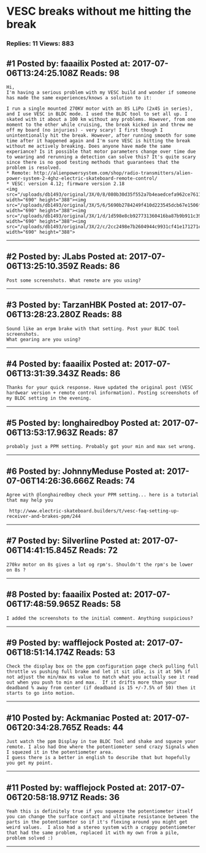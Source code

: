 # VESC breaks without me hitting the break

### Replies: 11 Views: 883

## \#1 Posted by: faaailix Posted at: 2017-07-06T13:24:25.108Z Reads: 98

```
Hi,
I'm having a serious problem with my VESC build and wonder if someone has made the same experiences/knows a solution to it:

I run a single mounted 270KV motor with an 8S LiPo (2x4S in series), and I use VESC in BLDC mode. I used the BLDC tool to set all up. I skated with it about a 100 km without any problems. However, from one moment to the other while cruising, the break kicked in and threw me off my board (no injuries) - very scary! I first though I unintentionally hit the break. However, after running smooth for some time after it happened again and I'm sure VESC is hitting the break without me actively breaking. Does anyone have made the same experiance? Is it possible that motor parameters change over time due to wearing and rerunning a detection can solve this? It's quite scary since there is no good testing methods that guarantees that the problem is resolved.
* Remote: http://alienpowersystem.com/shop/radio-transmitters/alien-power-system-2-4ghz-electric-skateboard-remote-control/
* VESC: version 4.12; firmware version 2.18
<img src="/uploads/db1493/original/3X/0/8/080b30d35f552a7b4eaedcefa962ce7611987602.png" width="690" height="388"><img src="/uploads/db1493/original/3X/5/6/5690b2784249f410d223545dcb67e1506f684be3.png" width="690" height="388"><img src="/uploads/db1493/original/3X/1/d/1d598e8cb927731360416ba87b9b911c39077bae.png" width="690" height="388"><img src="/uploads/db1493/original/3X/2/c/2cc2498e7b2604944c9931cf41e171271c833a55.png" width="690" height="388">
```

---
## \#2 Posted by: JLabs Posted at: 2017-07-06T13:25:10.359Z Reads: 86

```
Post some screenshots. What remote are you using?
```

---
## \#3 Posted by: TarzanHBK Posted at: 2017-07-06T13:28:23.280Z Reads: 88

```
Sound like an erpm brake with that setting. Post your BLDC tool screenshots.
What gearing are you using?
```

---
## \#4 Posted by: faaailix Posted at: 2017-07-06T13:31:39.343Z Reads: 86

```
Thanks for your quick response. Have updated the original post (VESC hardwear version + remote control information). Posting screenshots of my BLDC setting in the evening.
```

---
## \#5 Posted by: longhairedboy Posted at: 2017-07-06T13:53:17.963Z Reads: 87

```
probably just a PPM setting. Probably got your min and max set wrong.
```

---
## \#6 Posted by: JohnnyMeduse Posted at: 2017-07-06T14:26:36.666Z Reads: 74

```
Agree with @longhairedboy check your PPM setting... here is a tutorial that may help you

 http://www.electric-skateboard.builders/t/vesc-faq-setting-up-receiver-and-brakes-ppm/244
```

---
## \#7 Posted by: Silverline Posted at: 2017-07-06T14:41:15.845Z Reads: 72

```
270kv motor on 8s gives a lot og rpm's. Shouldn't the rpm's be lower on 8s ?
```

---
## \#8 Posted by: faaailix Posted at: 2017-07-06T17:48:59.965Z Reads: 58

```
I added the screenshots to the initial comment. Anything suspicious?
```

---
## \#9 Posted by: wafflejock Posted at: 2017-07-06T18:51:14.174Z Reads: 53

```
Check the display box on the ppm configuration page check pulling full throttle vs pushing full brake and let it sit idle, is it at 50% if not adjust the min/max ms value to match what you actually see it read out when you push to min and max.  If it drifts more than your deadband % away from center (if deadband is 15 +/-7.5% of 50) then it starts to go into motion.
```

---
## \#10 Posted by: Ackmaniac Posted at: 2017-07-06T20:34:28.765Z Reads: 44

```
Just watch the ppm Display in tue BLDC Tool and shake and squeze your remote. I also had One where the potentiometer send crazy Signals when I squezed it in the potentiometer area.
I guess there is a better in english to describe that but hopefully you get my point.
```

---
## \#11 Posted by: wafflejock Posted at: 2017-07-06T20:58:18.971Z Reads: 36

```
Yeah this is definitely true if you squeeze the potentiometer itself you can change the surface contact and ultimate resistance between the parts in the potentiometer so if it's flexing around you might get weird values.  I also had a stereo system with a crappy potentiometer that had the same problem, replaced it with my own from a pile, problem solved :)
```

---
